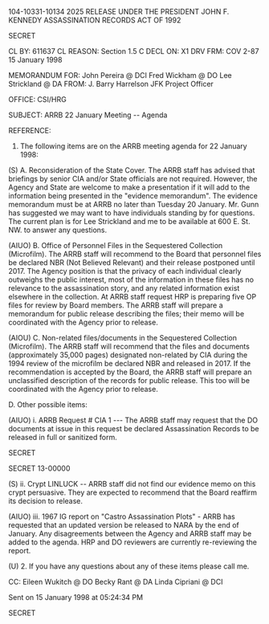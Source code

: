 104-10331-10134 2025 RELEASE UNDER THE PRESIDENT JOHN F. KENNEDY ASSASSINATION RECORDS ACT OF 1992

SECRET

CL BY: 611637
CL REASON: Section 1.5 C
DECL ON: X1
DRV FRM: COV 2-87
15 January 1998

MEMORANDUM FOR:
John Pereira @ DCI
Fred Wickham @ DO
Lee Strickland @ DA
FROM:
J. Barry Harrelson
JFK Project Officer

OFFICE: CSI/HRG

SUBJECT: ARRB 22 January Meeting -- Agenda

REFERENCE:

1. The following items are on the ARRB meeting agenda for 22 January 1998:

(S) A. Reconsideration of the State Cover. The ARRB staff has advised that briefings by senior CIA and/or State officials are
not required. However, the Agency and State are welcome to make a presentation if it will add to the information being presented in the
"evidence memorandum". The evidence memorandum must be at ARRB no later than Tuesday 20 January. Mr. Gunn has suggested
we may want to have individuals standing by for questions. The current plan is for Lee Strickland and me to be available at 600 E. St.
NW. to answer any questions.

(AIUO) B. Office of Personnel Files in the Sequestered Collection (Microfilm). The ARRB staff will recommend to the Board that
personnel files be declared NBR (Not Believed Relevant) and their release postponed until 2017. The Agency position is that the privacy
of each individual clearly outweighs the public interest, most of the information in these files has no relevance to the assassination story,
and any related information exist elsewhere in the collection. At ARRB staff request HRP is preparing five OP files for review by Board
members. The ARRB staff will prepare a memorandum for public release describing the files; their memo will be coordinated with the
Agency prior to release.

(AIOU) C. Non-related files/documents in the Sequestered Collection (Microfilm). The ARRB staff will recommend that the files
and documents (approximately 35,000 pages) designated non-related by CIA during the 1994 review of the microfilm be declared NBR
and released in 2017. If the recommendation is accepted by the Board, the ARRB staff will prepare an unclassified description of the
records for public release. This too will be coordinated with the Agency prior to release.

D. Other possible items:

(AIUO) i. ARRB Request # CIA 1 --- The ARRB staff may request that the DO documents at issue in this request be
declared Assassination Records to be released in full or sanitized form.

SECRET

SECRET
13-00000

(S) ii. Crypt LINLUCK -- ARRB staff did not find our evidence memo on this crypt persuasive. They are expected to
recommend that the Board reaffirm its decision to release.

(AIUO) iii. 1967 IG report on "Castro Assassination Plots" - ARRB has requested that an updated version be released to NARA by
the end of January. Any disagreements between the Agency and ARRB staff may be added to the agenda. HRP and
DO reviewers are currently re-reviewing the report.

(U) 2. If you have any questions about any of these items please call me.

CC: Eileen Wukitch @ DO
Becky Rant @ DA
Linda Cipriani @ DCI

Sent on 15 January 1998 at 05:24:34 PM

SECRET
